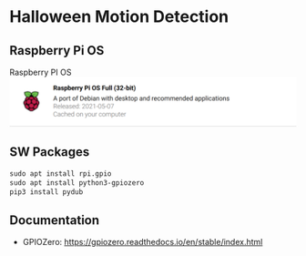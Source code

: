 # Halloween Motion Detection

## Raspberry Pi OS
Raspberry PI OS 
![](./images/raspberrypios.png)

## SW Packages
~~~~
sudo apt install rpi.gpio
sudo apt install python3-gpiozero
pip3 install pydub
~~~~

## Documentation
* GPIOZero: https://gpiozero.readthedocs.io/en/stable/index.html

